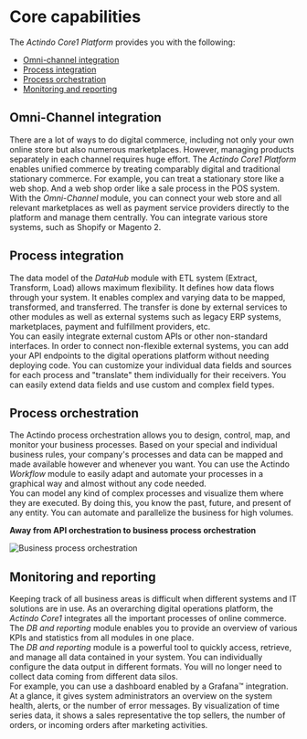 # Core capabilities

The *Actindo Core1 Platform* provides you with the following:
- [Omni-channel integration](#omni-channel-orchestration)
- [Process integration](#process-integration)
- [Process orchestration](#process-orchestration)
- [Monitoring and reporting](#monitoring-and-reporting)
 

## Omni-Channel integration

There are a lot of ways to do digital commerce, including not only your own online store but also numerous marketplaces. However, managing products separately in each channel requires huge effort. The *Actindo Core1 Platform* enables unified commerce by treating comparably digital and traditional stationary commerce. For example, you can treat a stationary store like a web shop. And a web shop order like a sale process in the POS system.   
With the *Omni-Channel* module, you can connect your web store and all relevant marketplaces as well as payment service providers directly to the platform and manage them centrally. You can integrate various store systems, such as Shopify or Magento 2.

## Process integration 

The data model of the *DataHub* module with ETL system (Extract, Transform, Load) allows maximum flexibility. It defines how data flows through your system. It enables complex and varying data to be mapped, transformed, and transferred. The transfer is done by external services to other modules as well as external systems such as legacy ERP systems, marketplaces, payment and fulfillment providers, etc.    
You can easily integrate external custom APIs or other non-standard interfaces. In order to connect non-flexible external systems, you can add your API endpoints to the digital operations platform without needing deploying code.
You can customize your individual data fields and sources for each process and "translate" them individually for their receivers. You can easily extend data fields and use custom and complex field types.  

## Process orchestration

The Actindo process orchestration allows you to design, control, map, and monitor your business processes. Based on your special and individual business rules, your company's processes and data can be mapped and made available however and whenever you want. You can use the Actindo *Workflow* module to easily adapt and automate your processes in a graphical way and almost without any code needed.  
You can model any kind of complex processes and visualize them where they are executed. By doing this, you know the past, future, and present of any entity.
You can automate and parallelize the business for high volumes.


**Away from API orchestration to business process orchestration**   

![Business process orchestration](../../Documentation/Assets/Screenshots/Core1Platform/BusinessProcessOrchestration2.png "[Business process orchestration]")


## Monitoring and reporting

Keeping track of all business areas is difficult when different systems and IT solutions are in use. As an overarching digital operations platform, the *Actindo Core1* integrates all the important processes of online commerce. The *DB and reporting* module enables you to provide an overview of various KPIs and statistics from all modules in one place.   
The *DB and reporting* module is a powerful tool to quickly access, retrieve, and manage all data contained in your system. You can individually configure the data output in different formats. You will no longer need to collect data coming from different data silos.    
For example, you can use a dashboard enabled by a Grafana&trade; integration. At a glance, it gives system administrators an overview on the system health, alerts, or the number of error messages. By visualization of time series data, it shows a sales representative the top sellers, the number of orders, or incoming orders after marketing activities.

<!----Hier vielleicht ein Bild von grafana einfügen?-->



